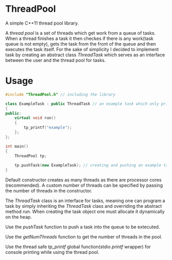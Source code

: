 # ThreadPool
A simple C++11 thread pool library. 

A *thread pool* is a set of threads which get work from a queue of tasks. When a thread finishes a task it then checkes if there is any work(task queue is not empty), gets the task from the front of the queue and then executes the task itself. For the sake of simplicity I decided to implement task by creating an abstract class *ThreadTask* which serves as an interface between the user and the thread pool for tasks. 

# Usage
```c++
#include "ThreadPool.h" // including the library

class ExampleTask : public ThreadTask // an example task which only prints out "example"
{
public:
    virtual void run()
    {
        tp_printf("example");
    };
};

int main()
{
    ThreadPool tp;
  
    tp.pushTask(new ExampleTask); // creating and pushing an example task
}
```

Default constructor creates as many threads as there are processor cores (recommended).
A custom number of threads can be specified by passing the number of threads in the constructor.

The *ThreadTask* class is an interface for tasks, meaning one can program a task by simply inheriting the *ThreadTask* class and overriding the abstract method *run*. When creating the task object one must allocate it dynamically on the heap. 

Use the *pushTask* function to push a task into the queue to be extecuted.

Use the *getNumThreads* function to get the number of threads in the pool.

Use the  thread safe *tp_printf* global function(stdio *printf* wrapper) for console printing while using the thread pool.
